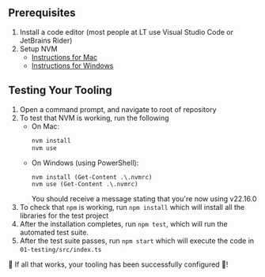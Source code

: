 ## Prerequisites

1. Install a code editor (most people at LT use Visual Studio Code or JetBrains Rider)
1. Setup NVM
   - [Instructions for Mac](https://github.com/nvm-sh/nvm?tab=readme-ov-file#installing-and-updating)
   - [Instructions for Windows](https://github.com/coreybutler/nvm-windows?tab=readme-ov-file#install-nvm-windows)

## Testing Your Tooling

1. Open a command prompt, and navigate to root of repository
1. To test that NVM is working, run the following
   - On Mac:
     ```sh
     nvm install
     nvm use
     ```
   - On Windows (using PowerShell):
     ```pwsh
     nvm install (Get-Content .\.nvmrc)
     nvm use (Get-Content .\.nvmrc)
     ```
     You should receive a message stating that you're now using v22.16.0
1. To check that `npm` is working, run `npm install` which will install all the libraries for the test project
1. After the installation completes, run `npm test`, which will run the automated test suite.
1. After the test suite passes, run `npm start` which will execute the code in `01-testing/src/index.ts`

🎉 If all that works, your tooling has been successfully configured 🎉!
